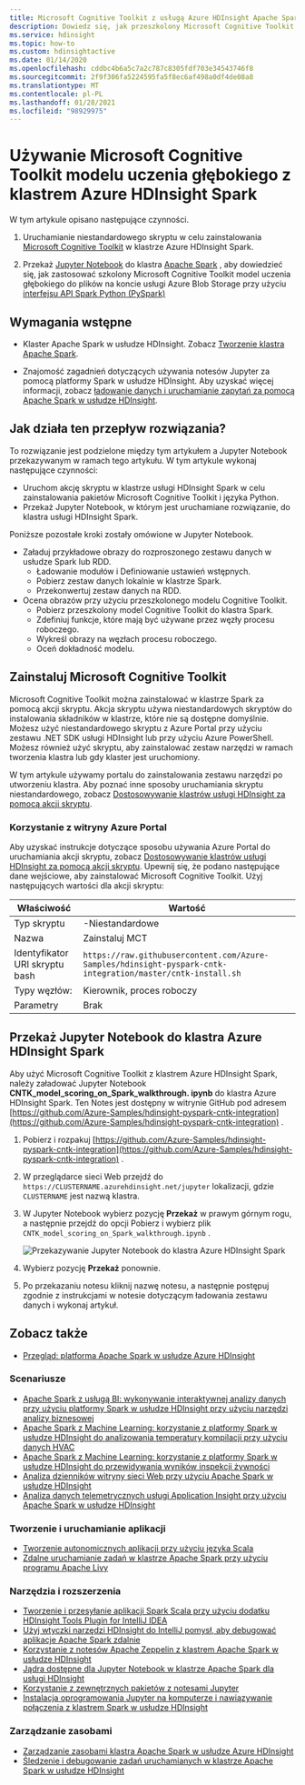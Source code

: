 ```yaml
---
title: Microsoft Cognitive Toolkit z usługą Azure HDInsight Apache Spark
description: Dowiedz się, jak przeszkolony Microsoft Cognitive Toolkit model uczenia głębokiego może zostać zastosowany do zestawu danych przy użyciu interfejsu API platformy Spark w klastrze Azure HDInsight Spark.
ms.service: hdinsight
ms.topic: how-to
ms.custom: hdinsightactive
ms.date: 01/14/2020
ms.openlocfilehash: cddbc4b6a5c7a2c787c8305fdf703e34543746f8
ms.sourcegitcommit: 2f9f306fa5224595fa5f8ec6af498a0df4de08a8
ms.translationtype: MT
ms.contentlocale: pl-PL
ms.lasthandoff: 01/28/2021
ms.locfileid: "98929975"
---
```

# <a name="use-microsoft-cognitive-toolkit-deep-learning-model-with-azure-hdinsight-spark-cluster"></a>Używanie Microsoft Cognitive Toolkit modelu uczenia głębokiego z klastrem Azure HDInsight Spark

W tym artykule opisano następujące czynności.

1. Uruchamianie niestandardowego skryptu w celu zainstalowania [Microsoft Cognitive Toolkit](/cognitive-toolkit/) w klastrze Azure HDInsight Spark.

2. Przekaż [Jupyter Notebook](https://jupyter.org/) do klastra [Apache Spark](https://spark.apache.org/) , aby dowiedzieć się, jak zastosować szkolony Microsoft Cognitive Toolkit model uczenia głębokiego do plików na koncie usługi Azure Blob Storage przy użyciu [interfejsu API Spark Python (PySpark)](https://spark.apache.org/docs/latest/api/python/index.html)

## <a name="prerequisites"></a>Wymagania wstępne

* Klaster Apache Spark w usłudze HDInsight. Zobacz [Tworzenie klastra Apache Spark](./apache-spark-jupyter-spark-sql-use-portal.md).

* Znajomość zagadnień dotyczących używania notesów Jupyter za pomocą platformy Spark w usłudze HDInsight. Aby uzyskać więcej informacji, zobacz [ładowanie danych i uruchamianie zapytań za pomocą Apache Spark w usłudze HDInsight](./apache-spark-load-data-run-query.md).

## <a name="how-does-this-solution-flow"></a>Jak działa ten przepływ rozwiązania?

To rozwiązanie jest podzielone między tym artykułem a Jupyter Notebook przekazywanym w ramach tego artykułu. W tym artykule wykonaj następujące czynności:

* Uruchom akcję skryptu w klastrze usługi HDInsight Spark w celu zainstalowania pakietów Microsoft Cognitive Toolkit i języka Python.
* Przekaż Jupyter Notebook, w którym jest uruchamiane rozwiązanie, do klastra usługi HDInsight Spark.

Poniższe pozostałe kroki zostały omówione w Jupyter Notebook.

* Załaduj przykładowe obrazy do rozproszonego zestawu danych w usłudze Spark lub RDD.
  * Ładowanie modułów i Definiowanie ustawień wstępnych.
  * Pobierz zestaw danych lokalnie w klastrze Spark.
  * Przekonwertuj zestaw danych na RDD.
* Ocena obrazów przy użyciu przeszkolonego modelu Cognitive Toolkit.
  * Pobierz przeszkolony model Cognitive Toolkit do klastra Spark.
  * Zdefiniuj funkcje, które mają być używane przez węzły procesu roboczego.
  * Wykreśl obrazy na węzłach procesu roboczego.
  * Oceń dokładność modelu.

## <a name="install-microsoft-cognitive-toolkit"></a>Zainstaluj Microsoft Cognitive Toolkit

Microsoft Cognitive Toolkit można zainstalować w klastrze Spark za pomocą akcji skryptu. Akcja skryptu używa niestandardowych skryptów do instalowania składników w klastrze, które nie są dostępne domyślnie. Możesz użyć niestandardowego skryptu z Azure Portal przy użyciu zestawu .NET SDK usługi HDInsight lub przy użyciu Azure PowerShell. Możesz również użyć skryptu, aby zainstalować zestaw narzędzi w ramach tworzenia klastra lub gdy klaster jest uruchomiony.

W tym artykule używamy portalu do zainstalowania zestawu narzędzi po utworzeniu klastra. Aby poznać inne sposoby uruchamiania skryptu niestandardowego, zobacz [Dostosowywanie klastrów usługi HDInsight za pomocą akcji skryptu](../hdinsight-hadoop-customize-cluster-linux.md).

### <a name="using-the-azure-portal"></a>Korzystanie z witryny Azure Portal

Aby uzyskać instrukcje dotyczące sposobu używania Azure Portal do uruchamiania akcji skryptu, zobacz [Dostosowywanie klastrów usługi HDInsight za pomocą akcji skryptu](../hdinsight-hadoop-customize-cluster-linux.md#script-action-during-cluster-creation). Upewnij się, że podano następujące dane wejściowe, aby zainstalować Microsoft Cognitive Toolkit. Użyj następujących wartości dla akcji skryptu:

|Właściwość |Wartość |
|---|---|
|Typ skryptu|-Niestandardowe|
|Nazwa| Zainstaluj MCT|
|Identyfikator URI skryptu bash|`https://raw.githubusercontent.com/Azure-Samples/hdinsight-pyspark-cntk-integration/master/cntk-install.sh`|
|Typy węzłów:|Kierownik, proces roboczy|
|Parametry|Brak|

## <a name="upload-the-jupyter-notebook-to-azure-hdinsight-spark-cluster"></a>Przekaż Jupyter Notebook do klastra Azure HDInsight Spark

Aby użyć Microsoft Cognitive Toolkit z klastrem Azure HDInsight Spark, należy załadować Jupyter Notebook **CNTK_model_scoring_on_Spark_walkthrough. ipynb** do klastra Azure HDInsight Spark. Ten Notes jest dostępny w witrynie GitHub pod adresem [https://github.com/Azure-Samples/hdinsight-pyspark-cntk-integration](https://github.com/Azure-Samples/hdinsight-pyspark-cntk-integration) .

1. Pobierz i rozpakuj [https://github.com/Azure-Samples/hdinsight-pyspark-cntk-integration](https://github.com/Azure-Samples/hdinsight-pyspark-cntk-integration) .

1. W przeglądarce sieci Web przejdź do `https://CLUSTERNAME.azurehdinsight.net/jupyter` lokalizacji, gdzie `CLUSTERNAME` jest nazwą klastra.

1. W Jupyter Notebook wybierz pozycję **Przekaż** w prawym górnym rogu, a następnie przejdź do opcji Pobierz i wybierz plik `CNTK_model_scoring_on_Spark_walkthrough.ipynb` .

    ![Przekazywanie Jupyter Notebook do klastra Azure HDInsight Spark](./media/apache-spark-microsoft-cognitive-toolkit/hdinsight-microsoft-cognitive-toolkit-load-jupyter-notebook.png "Przekazywanie Jupyter Notebook do klastra Azure HDInsight Spark")

1. Wybierz pozycję **Przekaż** ponownie.

1. Po przekazaniu notesu kliknij nazwę notesu, a następnie postępuj zgodnie z instrukcjami w notesie dotyczącym ładowania zestawu danych i wykonaj artykuł.

## <a name="see-also"></a>Zobacz także

* [Przegląd: platforma Apache Spark w usłudze Azure HDInsight](apache-spark-overview.md)

### <a name="scenarios"></a>Scenariusze

* [Apache Spark z usługą BI: wykonywanie interaktywnej analizy danych przy użyciu platformy Spark w usłudze HDInsight przy użyciu narzędzi analizy biznesowej](apache-spark-use-bi-tools.md)
* [Apache Spark z Machine Learning: korzystanie z platformy Spark w usłudze HDInsight do analizowania temperatury kompilacji przy użyciu danych HVAC](apache-spark-ipython-notebook-machine-learning.md)
* [Apache Spark z Machine Learning: korzystanie z platformy Spark w usłudze HDInsight do przewidywania wyników inspekcji żywności](apache-spark-machine-learning-mllib-ipython.md)
* [Analiza dzienników witryny sieci Web przy użyciu Apache Spark w usłudze HDInsight](apache-spark-custom-library-website-log-analysis.md)
* [Analiza danych telemetrycznych usługi Application Insight przy użyciu Apache Spark w usłudze HDInsight](apache-spark-analyze-application-insight-logs.md)

### <a name="create-and-run-applications"></a>Tworzenie i uruchamianie aplikacji

* [Tworzenie autonomicznych aplikacji przy użyciu języka Scala](apache-spark-create-standalone-application.md)
* [Zdalne uruchamianie zadań w klastrze Apache Spark przy użyciu programu Apache Livy](apache-spark-livy-rest-interface.md)

### <a name="tools-and-extensions"></a>Narzędzia i rozszerzenia

* [Tworzenie i przesyłanie aplikacji Spark Scala przy użyciu dodatku HDInsight Tools Plugin for IntelliJ IDEA](apache-spark-intellij-tool-plugin.md)
* [Użyj wtyczki narzędzi HDInsight do IntelliJ pomysł, aby debugować aplikacje Apache Spark zdalnie](apache-spark-intellij-tool-plugin-debug-jobs-remotely.md)
* [Korzystanie z notesów Apache Zeppelin z klastrem Apache Spark w usłudze HDInsight](apache-spark-zeppelin-notebook.md)
* [Jądra dostępne dla Jupyter Notebook w klastrze Apache Spark dla usługi HDInsight](apache-spark-jupyter-notebook-kernels.md)
* [Korzystanie z zewnętrznych pakietów z notesami Jupyter](apache-spark-jupyter-notebook-use-external-packages.md)
* [Instalacja oprogramowania Jupyter na komputerze i nawiązywanie połączenia z klastrem Spark w usłudze HDInsight](apache-spark-jupyter-notebook-install-locally.md)

### <a name="manage-resources"></a>Zarządzanie zasobami

* [Zarządzanie zasobami klastra Apache Spark w usłudze Azure HDInsight](apache-spark-resource-manager.md)
* [Śledzenie i debugowanie zadań uruchamianych w klastrze Apache Spark w usłudze HDInsight](apache-spark-job-debugging.md)
